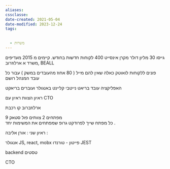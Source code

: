 ```yaml
---
aliases: 
cssclasse: 
date-created: 2021-05-04
date-modified: 2023-12-24
tags:
  
  
  - משרות
---
```


גייסו 30 מליון דולר מקרן אינסייט
400 לקוחות חדשות בחודש.
קיימים מ 2015
מעדיפים משרד א
ארלוזרוב, BEALL

פונים ללקוחות לואוטק כאלה שאין להם מייל  ( 80 אחוז מהעובדים במשק )
עבור כל עובד המנהל רושם

האפליקציה עובד בריאט נייטבי
קליינט באנגולר ועוברים בריאקט

ראיון הצוות
ראיון עם CTO

ארלוזברוב קו רכבת

9 מפתחים  2 צוותים פול סטאק  
כל מפתח שייך לפרודקט גרופ שמפתחים את המשימות יחד .

ראיון שני :
אורן אליבה :
 
אנגולר JS, react, mobx
פייטון - טורנדו
JEST

backend
טסטים

CTO
